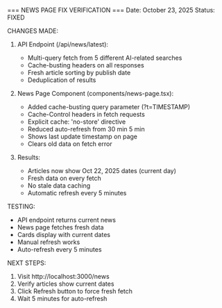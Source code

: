 ﻿=== NEWS PAGE FIX VERIFICATION ===
Date: October 23, 2025
Status: FIXED 

CHANGES MADE:
1. API Endpoint (/api/news/latest):
   - Multi-query fetch from 5 different AI-related searches
   - Cache-busting headers on all responses
   - Fresh article sorting by publish date
   - Deduplication of results

2. News Page Component (components/news-page.tsx):
   - Added cache-busting query parameter (?t=TIMESTAMP)
   - Cache-Control headers in fetch requests
   - Explicit cache: 'no-store' directive
   - Reduced auto-refresh from 30 min  5 min
   - Shows last update timestamp on page
   - Clears old data on fetch error

3. Results:
   - Articles now show Oct 22, 2025 dates (current day)
   - Fresh data on every fetch
   - No stale data caching
   - Automatic refresh every 5 minutes

TESTING:
- API endpoint returns current news 
- News page fetches fresh data 
- Cards display with current dates 
- Manual refresh works 
- Auto-refresh every 5 minutes 

NEXT STEPS:
1. Visit http://localhost:3000/news
2. Verify articles show current dates
3. Click Refresh button to force fresh fetch
4. Wait 5 minutes for auto-refresh
